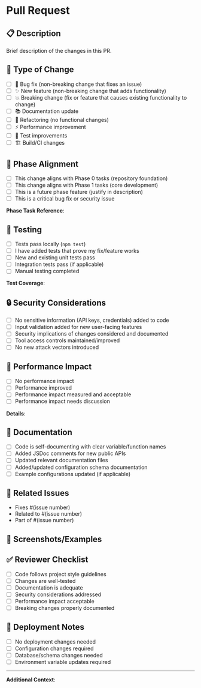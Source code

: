# Pull Request

## 📋 Description
Brief description of the changes in this PR.

<!-- Provide context about what problem this solves or what feature this adds -->

## 🔧 Type of Change
- [ ] 🐛 Bug fix (non-breaking change that fixes an issue)
- [ ] ✨ New feature (non-breaking change that adds functionality)
- [ ] 💥 Breaking change (fix or feature that causes existing functionality to change)
- [ ] 📚 Documentation update
- [ ] 🔄 Refactoring (no functional changes)
- [ ] ⚡ Performance improvement
- [ ] 🧪 Test improvements
- [ ] 🏗️ Build/CI changes

## 🎯 Phase Alignment
- [ ] This change aligns with Phase 0 tasks (repository foundation)
- [ ] This change aligns with Phase 1 tasks (core development)
- [ ] This is a future phase feature (justify in description)
- [ ] This is a critical bug fix or security issue

**Phase Task Reference**: <!-- Link to specific task in docs/tasks/ if applicable -->

## 🧪 Testing
- [ ] Tests pass locally (`npm test`)
- [ ] I have added tests that prove my fix/feature works
- [ ] New and existing unit tests pass
- [ ] Integration tests pass (if applicable)
- [ ] Manual testing completed

**Test Coverage**: <!-- Mention what testing approach you used -->

## 🔒 Security Considerations
- [ ] No sensitive information (API keys, credentials) added to code
- [ ] Input validation added for new user-facing features
- [ ] Security implications of changes considered and documented
- [ ] Tool access controls maintained/improved
- [ ] No new attack vectors introduced

## 🚀 Performance Impact
- [ ] No performance impact
- [ ] Performance improved
- [ ] Performance impact measured and acceptable
- [ ] Performance impact needs discussion

**Details**: <!-- Describe any performance considerations -->

## 📖 Documentation
- [ ] Code is self-documenting with clear variable/function names
- [ ] Added JSDoc comments for new public APIs
- [ ] Updated relevant documentation files
- [ ] Added/updated configuration schema documentation
- [ ] Example configurations updated (if applicable)

## 🔗 Related Issues
<!-- Link any related issues -->
- Fixes #(issue number)
- Related to #(issue number)
- Part of #(issue number)

## 📸 Screenshots/Examples
<!-- If applicable, add screenshots or code examples -->

## ✅ Reviewer Checklist
<!-- For reviewers -->
- [ ] Code follows project style guidelines
- [ ] Changes are well-tested
- [ ] Documentation is adequate
- [ ] Security considerations addressed
- [ ] Performance impact acceptable
- [ ] Breaking changes properly documented

## 🚀 Deployment Notes
<!-- Any special notes for deployment -->
- [ ] No deployment changes needed
- [ ] Configuration changes required
- [ ] Database/schema changes needed
- [ ] Environment variable updates required

---

<!--
📝 Tips for a great PR:
- Keep changes focused and atomic
- Write clear commit messages
- Test thoroughly before submitting
- Consider security and performance impact
- Update documentation as needed
-->

**Additional Context**: <!-- Any other context about this PR -->